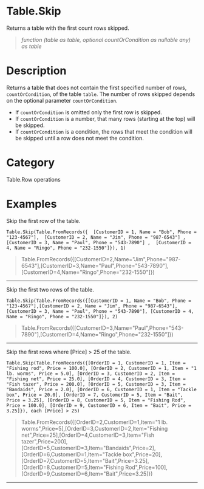 ﻿# Table.Skip
Returns a table with the first count rows skipped.
> _function (table as table, optional countOrCondition as nullable any) as table_
# Description 
Returns a table that does not contain the first specified number of rows, <code>countOrCondition</code>, of the table <code>table</code>. 
    The number of rows skipped depends on the optional parameter <code>countOrCondition</code>. 
    <ul>
    <li> If <code>countOrCondition</code> is omitted only the first row is skipped. </li>
    <li> If <code>countOrCondition</code> is a number, that many rows (starting at the top) will be skipped. </li>
    <li> If <code>countOrCondition</code> is a condition, the rows that meet the condition will be skipped until a row does not meet the condition.</li>
    </ul>
# Category 
Table.Row operations
# Examples 
Skip the first row of the table.
```
Table.Skip(Table.FromRecords({  [CustomerID = 1, Name = "Bob", Phone = "123-4567"],  [CustomerID = 2, Name = "Jim", Phone = "987-6543"] ,  [CustomerID = 3, Name = "Paul", Phone = "543-7890"] ,  [CustomerID = 4, Name = "Ringo", Phone = "232-1550"]}), 1)
```
> Table.FromRecords({[CustomerID=2,Name="Jim",Phone="987-6543"],[CustomerID=3,Name="Paul",Phone="543-7890"],[CustomerID=4,Name="Ringo",Phone="232-1550"]})
***
Skip the first two rows of the table.
```
Table.Skip(Table.FromRecords({[CustomerID = 1, Name = "Bob", Phone = "123-4567"],[CustomerID = 2, Name = "Jim", Phone = "987-6543"], [CustomerID = 3, Name = "Paul", Phone = "543-7890"], [CustomerID = 4, Name = "Ringo", Phone = "232-1550"]}), 2)
```
> Table.FromRecords({[CustomerID=3,Name="Paul",Phone="543-7890"],[CustomerID=4,Name="Ringo",Phone="232-1550"]})
***
Skip the first rows where [Price] > 25 of the table.
```
Table.Skip(Table.FromRecords({[OrderID = 1, CustomerID = 1, Item = "Fishing rod", Price = 100.0], [OrderID = 2, CustomerID = 1, Item = "1 lb. worms", Price = 5.0], [OrderID = 3, CustomerID = 2, Item = "Fishing net", Price = 25.0], [OrderID = 4, CustomerID = 3, Item = "Fish tazer", Price = 200.0], [OrderID = 5, CustomerID = 3, Item = "Bandaids", Price = 2.0], [OrderID = 6, CustomerID = 1, Item = "Tackle box", Price = 20.0], [OrderID = 7, CustomerID = 5, Item = "Bait", Price = 3.25], [OrderID = 8, CustomerID = 5, Item = "Fishing Rod", Price = 100.0], [OrderID = 9, CustomerID = 6, Item = "Bait", Price = 3.25]}), each [Price] > 25)
```
> Table.FromRecords({[OrderID=2,CustomerID=1,Item="1 lb. worms",Price=5],[OrderID=3,CustomerID=2,Item="Fishing net",Price=25],[OrderID=4,CustomerID=3,Item="Fish tazer",Price=200],[OrderID=5,CustomerID=3,Item="Bandaids",Price=2],[OrderID=6,CustomerID=1,Item="Tackle box",Price=20],[OrderID=7,CustomerID=5,Item="Bait",Price=3.25],[OrderID=8,CustomerID=5,Item="Fishing Rod",Price=100],[OrderID=9,CustomerID=6,Item="Bait",Price=3.25]})
***
